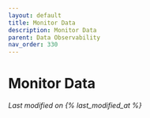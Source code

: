 ```yaml
---
layout: default
title: Monitor Data
description: Monitor Data
parent: Data Observability
nav_order: 330
---
```


# Monitor Data
*Last modified on {% last_modified_at %}*